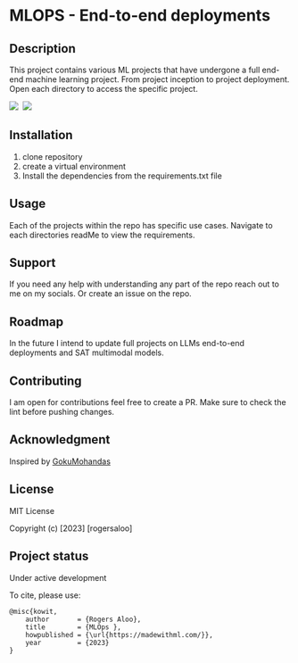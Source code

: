 # MLOPS - End-to-end deployments
## Description

This project contains various ML projects that have undergone a full end-end machine learning project. From project inception to project deployment. Open each directory to access the specific project.

<div align="left">
    <a target="_blank" href="https://www.linkedin.com/in/rogers-aloo-58a363127/"><img src="https://img.shields.io/badge/style--5eba00.svg?label=LinkedIn&logo=linkedin&style=social"></a>&nbsp;
    <a target="_blank" href="https://twitter.com/aloo_rogers"><img src="https://img.shields.io/twitter/follow/GokuMohandas.svg?label=Follow&style=social"></a>
    <br>
</div>

## Installation
1. clone repository
2. create a virtual environment 
3. Install the dependencies from the requirements.txt file


## Usage
Each of the projects within the repo has specific use cases. Navigate to each directories readMe to view the requirements.

## Support
If you need any help with understanding any part of the repo reach out to me on my socials. Or create an issue on the repo.

## Roadmap
In the future I intend to update full projects on LLMs end-to-end deployments and SAT multimodal models.

## Contributing
I am open for contributions feel free to create a PR.
Make sure to check the lint before pushing changes.

## Acknowledgment
Inspired by [GokuMohandas](https://github.com/GokuMohandas/mlops-course/commits?author=GokuMohandas)

## License
MIT License

Copyright (c) [2023] [rogersaloo]

## Project status
Under active development

To cite, please use:
```
@misc{kowit,
    author       = {Rogers Aloo},
    title        = {MLOps },
    howpublished = {\url{https://madewithml.com/}},
    year         = {2023}
}
```